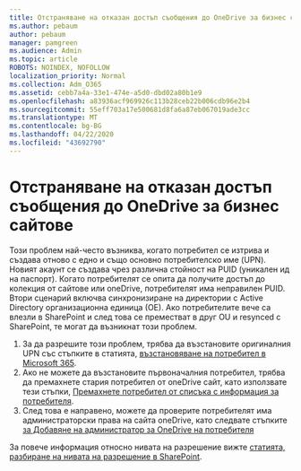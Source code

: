 ```yaml
---
title: Отстраняване на отказан достъп съобщения до OneDrive за бизнес сайтове
ms.author: pebaum
author: pebaum
manager: pamgreen
ms.audience: Admin
ms.topic: article
ROBOTS: NOINDEX, NOFOLLOW
localization_priority: Normal
ms.collection: Adm_O365
ms.assetid: cebb7a4a-33e1-474e-a5d0-dbd02a80b1e9
ms.openlocfilehash: a83936acf969926c113b28ceb22b006cdb96e2b4
ms.sourcegitcommit: 55eff703a17e500681d8fa6a87eb067019ade3cc
ms.translationtype: MT
ms.contentlocale: bg-BG
ms.lasthandoff: 04/22/2020
ms.locfileid: "43692790"
---
```

# <a name="troubleshooting-access-denied-messages-to-onedrive-for-business-sites"></a>Отстраняване на отказан достъп съобщения до OneDrive за бизнес сайтове

Този проблем най-често възниква, когато потребител се изтрива и създава отново с едно и също основно потребителско име (UPN). Новият акаунт се създава чрез различна стойност на PUID (уникален ид на паспорт). Когато потребителят се опита да получите достъп до колекция от сайтове или oneDrive, потребителят има неправилен PUID. Втори сценарий включва синхронизиране на директории с Active Directory организационна единица (ОЕ). Ако потребителите вече са влезли в SharePoint и след това се преместват в друг OU и resynced с SharePoint, те могат да възникнат този проблем.

1. За да разрешите този проблем, трябва да възстановите оригиналния UPN със стъпките в статията, [възстановяване на потребител в Microsoft 365](https://docs.microsoft.com/office365/admin/add-users/restore-user?view=o365-worldwide).
2. Ако не можете да възстановите първоначалния потребител, трябва да премахнете стария потребител от oneDrive сайт, като използвате тези стъпки, [Премахнете потребител от списъка с информация за потребителя](). 
3. След това е направено, можете да проверите потребителят има администраторски права на сайта oneDrive, като следвате стъпките [за Добавяне на администратор за OneDrive на потребителя](https://docs.microsoft.com/sharepoint/manage-user-profiles)

За повече информация относно нивата на разрешение вижте [статията, разбиране на нивата на разрешение в SharePoint](https://docs.microsoft.com/sharepoint/understanding-permission-levels).
